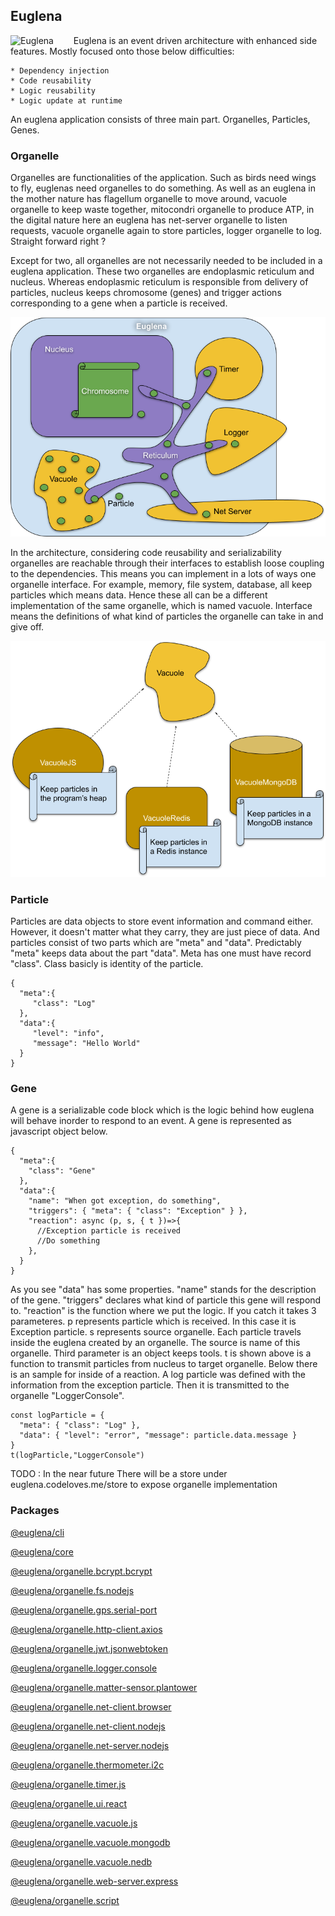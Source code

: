 ## Euglena

<img src="docs/euglena.png" alt="Euglena" width="20%" align="left" margin="10"/>

Euglena is an event driven architecture with enhanced side features. Mostly focused onto those below difficulties:

    * Dependency injection
    * Code reusability
    * Logic reusability
    * Logic update at runtime

An euglena application consists of three main part. Organelles, Particles, Genes.

### Organelle

Organelles are functionalities of the application. Such as birds need wings to fly, euglenas need organelles to do
something. As well as an euglena in the mother nature has flagellum organelle to move around, vacuole organelle to keep
waste together, mitocondri organelle to produce ATP, in the digital nature here an euglena has net-server organelle to
listen requests, vacuole organelle again to store particles, logger organelle to log. Straight forward right ?

Except for two, all organelles are not necessarily needed to be included in a euglena application. These two organelles
are endoplasmic reticulum and nucleus. Whereas endoplasmic reticulum is responsible from delivery of particles, nucleus
keeps chromosome (genes) and trigger actions corresponding to a gene when a particle is received.

![Euglena inside](docs/euglena-inside.png)

In the architecture, considering code reusability and serializability organelles are reachable through their interfaces
to establish loose coupling to the dependencies. This means you can implement in a lots of ways one organelle interface.
For example, memory, file system, database, all keep particles which means data. Hence these all can be a different
implementation of the same organelle, which is named vacuole. Interface means the definitions of what kind of particles
the organelle can take in and give off.

![Organelle Multi Implementation](docs/organelle-impl.png)

### Particle

Particles are data objects to store event information and command either. However, it doesn't matter what they carry,
they are just piece of data. And particles consist of two parts which are "meta" and "data". Predictably "meta" keeps
data about the part "data". Meta has one must have record "class". Class basicly is identity of the particle.

    {
      "meta":{
         "class": "Log"
      },
      "data":{
         "level": "info",
         "message": "Hello World"
      }
    }

### Gene

A gene is a serializable code block which is the logic behind how euglena will behave inorder to respond to an event. A
gene is represented as javascript object below.

    {
      "meta":{
        "class": "Gene"
      },
      "data":{
        "name": "When got exception, do something",
        "triggers": { "meta": { "class": "Exception" } },
        "reaction": async (p, s, { t })=>{
          //Exception particle is received
          //Do something
        },
      }
    }

As you see "data" has some properties. "name" stands for the description of the gene. "triggers" declares what kind of
particle this gene will respond to. "reaction" is the function where we put the logic. If you catch it takes 3
parameteres. p represents particle which is received. In this case it is Exception particle. s represents source
organelle. Each particle travels inside the euglena created by an organelle. The source is name of this organelle. Third
parameter is an object keeps tools. t is shown above is a function to transmit particles from nucleus to target
organelle. Below there is an sample for inside of a reaction. A log particle was defined with the information from the
exception particle. Then it is transmitted to the organelle "LoggerConsole".

    const logParticle = {
      "meta": { "class": "Log" },
      "data": { "level": "error", "message": particle.data.message }
    }
    t(logParticle,"LoggerConsole")

TODO : In the near future There will be a store under euglena.codeloves.me/store to expose organelle implementation

### Packages

[@euglena/cli](packages/cli/README.md)

[@euglena/core](packages/core/README.md)

[@euglena/organelle.bcrypt.bcrypt](packages/organelle.bcrypt.bcrypt/README.md)

[@euglena/organelle.fs.nodejs](packages/organelle.fs.nodejs/README.md)

[@euglena/organelle.gps.serial-port](packages/organelle.gps.serial-port/README.md)

[@euglena/organelle.http-client.axios](packages/organelle.http-client.axios/README.md)

[@euglena/organelle.jwt.jsonwebtoken](packages/organelle.jwt.jsonwebtoken/README.md)

[@euglena/organelle.logger.console](packages/organelle.logger.console/README.md)

[@euglena/organelle.matter-sensor.plantower](packages/organelle.matter-sensor.plantower/README.md)

[@euglena/organelle.net-client.browser](packages/organelle.net-client.browser/README.md)

[@euglena/organelle.net-client.nodejs](packages/organelle.net-client.nodejs/README.md)

[@euglena/organelle.net-server.nodejs](packages/organelle.net-server.nodejs/README.md)

[@euglena/organelle.thermometer.i2c](packages/organelle.thermometer.i2c/README.md)

[@euglena/organelle.timer.js](packages/organelle.timer.js/README.md)

[@euglena/organelle.ui.react](packages/organelle.ui.react/README.md)

[@euglena/organelle.vacuole.js](packages/organelle.vacuole.js/README.md)

[@euglena/organelle.vacuole.mongodb](packages/organelle.vacuole.mongodb/README.md)

[@euglena/organelle.vacuole.nedb](packages/organelle.vacuole.nedb/README.md)

[@euglena/organelle.web-server.express](packages/organelle.web-server.express/README.md)

[@euglena/organelle.script](packages/organelle.script/README.md)
